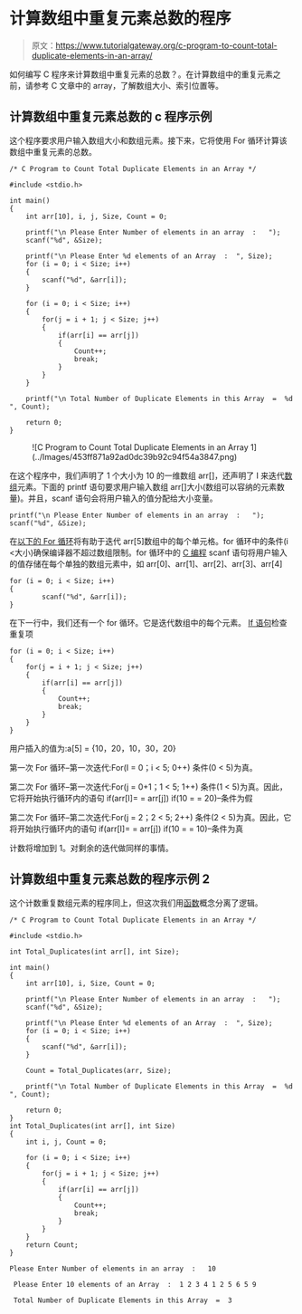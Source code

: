 # 计算数组中重复元素总数的程序

> 原文：<https://www.tutorialgateway.org/c-program-to-count-total-duplicate-elements-in-an-array/>

如何编写 C 程序来计算数组中重复元素的总数？。在计算数组中的重复元素之前，请参考 C 文章中的 array，了解数组大小、索引位置等。

## 计算数组中重复元素总数的 c 程序示例

这个程序要求用户输入数组大小和数组元素。接下来，它将使用 For 循环计算该数组中重复元素的总数。

```
/* C Program to Count Total Duplicate Elements in an Array */

#include <stdio.h>

int main()
{
	int arr[10], i, j, Size, Count = 0;

	printf("\n Please Enter Number of elements in an array  :   ");
	scanf("%d", &Size);

	printf("\n Please Enter %d elements of an Array  :  ", Size);
	for (i = 0; i < Size; i++)
	{
    	scanf("%d", &arr[i]);
   	}     

	for (i = 0; i < Size; i++)
	{
		for(j = i + 1; j < Size; j++)
		{
    		if(arr[i] == arr[j])
    		{
    			Count++;
				break;
			}
		}
	}

 	printf("\n Total Number of Duplicate Elements in this Array  =  %d ", Count);

 	return 0;
}
```

<figure class="wp-block-image">![C Program to Count Total Duplicate Elements in an Array 1](../Images/453ff871a92ad0dc39b92c94f54a3847.png)</figure>

在这个程序中，我们声明了 1 个大小为 10 的一维数组 arr[]，还声明了 I 来迭代[数组](https://www.tutorialgateway.org/array-in-c/)元素。下面的 printf 语句要求用户输入数组 arr[]大小(数组可以容纳的元素数量)。并且，scanf 语句会将用户输入的值分配给大小变量。

```
printf("\n Please Enter Number of elements in an array  :   ");
scanf("%d", &Size);
```

在[以下的 For 循环](https://www.tutorialgateway.org/for-loop-in-c-programming/)将有助于迭代 arr[5]数组中的每个单元格。for 循环中的条件(i <大小)确保编译器不超过数组限制。for 循环中的 [C 编程](https://www.tutorialgateway.org/c-programming/) scanf 语句将用户输入的值存储在每个单独的数组元素中，如 arr[0]、arr[1]、arr[2]、arr[3]、arr[4]

```
for (i = 0; i < Size; i++)
{
    	scanf("%d", &arr[i]);
}
```

在下一行中，我们还有一个 for 循环。它是迭代数组中的每个元素。 [If 语句](https://www.tutorialgateway.org/if-statement-in-c/)检查重复项

```
for (i = 0; i < Size; i++)
{
	for(j = i + 1; j < Size; j++)
	{
   		if(arr[i] == arr[j])
   		{
  			Count++;
			break;
		}
	}
}
```

用户插入的值为:a[5] = {10，20，10，30，20}

第一次 For 循环–第一次迭代:For(I = 0；i < 5; 0++)
条件(0 < 5)为真。

第二次 For 循环–第一次迭代:For(j = 0+1；1 < 5; 1++)
条件(1 < 5)为真。因此，它将开始执行循环内的语句
if(arr[I]= = arr[j])
if(10 = = 20)–条件为假

第二次 For 循环–第二次迭代:For(j = 2；2 < 5; 2++)
条件(2 < 5)为真。因此，它将开始执行循环内的语句
if(arr[I]= = arr[j])
if(10 = = 10)–条件为真

计数将增加到 1。对剩余的迭代做同样的事情。

## 计算数组中重复元素总数的程序示例 2

这个计数重复数组元素的程序同上，但这次我们用[函数](https://www.tutorialgateway.org/functions-in-c/)概念分离了逻辑。

```
/* C Program to Count Total Duplicate Elements in an Array */

#include <stdio.h>

int Total_Duplicates(int arr[], int Size);

int main()
{
	int arr[10], i, Size, Count = 0;

	printf("\n Please Enter Number of elements in an array  :   ");
	scanf("%d", &Size);

	printf("\n Please Enter %d elements of an Array  :  ", Size);
	for (i = 0; i < Size; i++)
	{
    	scanf("%d", &arr[i]);
   	}     

	Count = Total_Duplicates(arr, Size);

 	printf("\n Total Number of Duplicate Elements in this Array  =  %d ", Count);

 	return 0;
}
int Total_Duplicates(int arr[], int Size)
{
	int i, j, Count = 0;

	for (i = 0; i < Size; i++)
	{
		for(j = i + 1; j < Size; j++)
		{
    		if(arr[i] == arr[j])
    		{
    			Count++;
				break;
			}
		}
	}
	return Count;	
}
```

```
Please Enter Number of elements in an array  :   10

 Please Enter 10 elements of an Array  :  1 2 3 4 1 2 5 6 5 9

 Total Number of Duplicate Elements in this Array  =  3
```